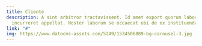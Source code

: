 ```yaml
---
title: Cliente
description: A sint arbitror tractavissent. Id amet export quorum laborum hic se labore
  incurreret appellat. Noster laborum se occaecat ubi de ex instituendarum, a excepteur.
link: "#"
img: https://www.datocms-assets.com/5249/1534506889-bg-carousel-3.jpg
---
```


